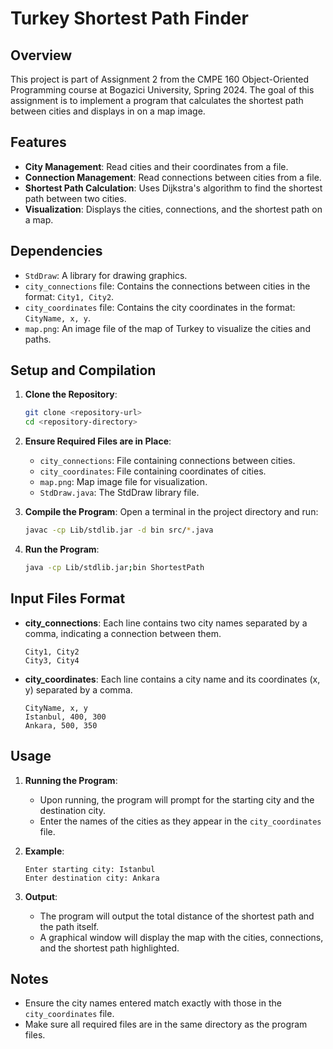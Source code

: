 # Turkey Shortest Path Finder

## Overview
This project is part of Assignment 2 from the CMPE 160 Object-Oriented Programming course at Bogazici University, Spring 2024. The goal of this assignment is to implement a program that calculates the shortest path between cities and displays in on a map image.

## Features
- **City Management**: Read cities and their coordinates from a file.
- **Connection Management**: Read connections between cities from a file.
- **Shortest Path Calculation**: Uses Dijkstra's algorithm to find the shortest path between two cities.
- **Visualization**: Displays the cities, connections, and the shortest path on a map.

## Dependencies
- `StdDraw`: A library for drawing graphics.
- `city_connections` file: Contains the connections between cities in the format: `City1, City2`.
- `city_coordinates` file: Contains the city coordinates in the format: `CityName, x, y`.
- `map.png`: An image file of the map of Turkey to visualize the cities and paths.

## Setup and Compilation
1. **Clone the Repository**:
    ```sh
    git clone <repository-url>
    cd <repository-directory>
    ```

2. **Ensure Required Files are in Place**:
    - `city_connections`: File containing connections between cities.
    - `city_coordinates`: File containing coordinates of cities.
    - `map.png`: Map image file for visualization.
    - `StdDraw.java`: The StdDraw library file.

3. **Compile the Program**:
    Open a terminal in the project directory and run:
    ```sh
    javac -cp Lib/stdlib.jar -d bin src/*.java
    ```

4. **Run the Program**:
    ```sh
    java -cp Lib/stdlib.jar;bin ShortestPath
    ```

## Input Files Format
- **city_connections**: Each line contains two city names separated by a comma, indicating a connection between them.
    ```
    City1, City2
    City3, City4
    ```

- **city_coordinates**: Each line contains a city name and its coordinates (x, y) separated by a comma.
    ```
    CityName, x, y
    Istanbul, 400, 300
    Ankara, 500, 350
    ```

## Usage
1. **Running the Program**:
    - Upon running, the program will prompt for the starting city and the destination city.
    - Enter the names of the cities as they appear in the `city_coordinates` file.

2. **Example**:
    ```
    Enter starting city: Istanbul
    Enter destination city: Ankara
    ```

3. **Output**:
    - The program will output the total distance of the shortest path and the path itself.
    - A graphical window will display the map with the cities, connections, and the shortest path highlighted.

## Notes
- Ensure the city names entered match exactly with those in the `city_coordinates` file.
- Make sure all required files are in the same directory as the program files.
  
